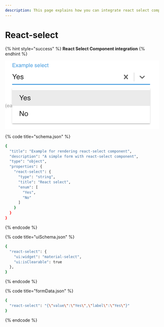 ```yaml
---
description: This page explains how you can integrate react select component
---
```


# React-select

{% hint style="success" %}
**React Select Component integration**
{% endhint %}

![React Select Component](../../.gitbook/assets/image%20%286%29.png)

{% code title="schema.json" %}
```bash
{
  "title": "Example for rendering react-select component",
  "description": "A simple form with react-select component",
  "type": "object",
  "properties": {
    "react-select": {
      "type": "string",
      "title": "React select",
      "enum": [
        "Yes",
        "No"
      ]
    }
  }
}
```
{% endcode %}

{% code title="uiSchema.json" %}
```bash
{
  "react-select": {
    "ui:widget": "material-select",
    "ui:isClearable": true
  },
}
```
{% endcode %}

{% code title="formData.json" %}
```bash
{
  "react-select": "{\"value\":\"Yes\",\"label\":\"Yes\"}"
}
```
{% endcode %}



